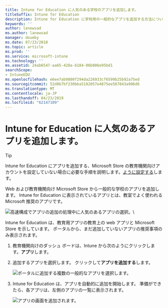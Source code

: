 ```yaml
---
title: Intune for Education に人気のある学校のアプリを追加します。
titleSuffix: Intune for Education
description: Intune for Education に学校用の一般的なアプリを追加する方法について説明します。
keywords: ''
author: lenewsad
ms.author: lanewsad
manager: doueby
ms.date: 07/23/2018
ms.topic: article
ms.prod: ''
ms.service: microsoft-intune
ms.technology: ''
ms.assetid: 24ab6547-aa65-428a-b184-06b806e95bd1
searchScope:
- IntuneEDU
ms.openlocfilehash: e6ee7ab9800f294da226933cf6599b25b92a75ed
ms.sourcegitcommit: 52d0b7bf230bba5182057e4875ee507843a906d6
ms.translationtype: MT
ms.contentlocale: ja-JP
ms.lasthandoff: 04/23/2019
ms.locfileid: "62147109"
---
```

# <a name="add-popular-apps-to-intune-for-education"></a>Intune for Education に人気のあるアプリを追加します。  

> [!TIP]
> Intune for Education にアプリを追加する、Microsoft Store の教育機関向けアカウントを設定していない場合に必要な手順を説明します。[ように設定する](acquire-store-apps.md)します。  

Web および教育機関向け Microsoft Store から一般的な学校のアプリを追加します。 Intune for Education に表示されているアプリとは、教室でよく使われる Microsoft 推奨のアプリです。 

  ![高速構成でアプリの追加の処理中に人気のあるアプリの選択。](./media/apps-005-popular-apps.png)\

Intune for Education は、教育用アプリの教育上の web アプリと Microsoft Store を示しています。 ポータルから、まだ追加していないアプリの推奨事項のみ表示されます。  

1. 教育機関向けのダッシュ ボードは、Intune から次のようにクリックします。**アプリ**します。
2. 追加するアプリを選択します。 クリックして**アプリを追加する**します。  

   ![ポータルに追加する複数の一般的なアプリを選択します。](./media/apps-007-select-multiple-popular-apps.png)  

3. Intune for Education は、アプリを自動的に追加を開始します。 準備ができたら、各アプリは、左側のアプリの一覧に表示されます。   

   ![アプリの画面を追加されます。](./media/apps-008-your-popular-apps-are-being-added.png)   

